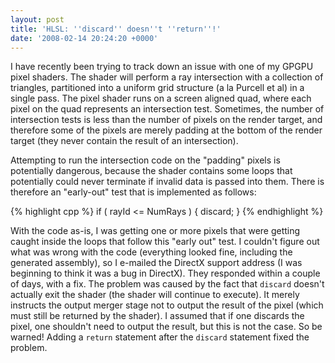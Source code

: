 ```yaml
---
layout: post
title: 'HLSL: ''discard'' doesn''t ''return''!'
date: '2008-02-14 20:24:20 +0000'
---
```


I have recently been trying to track down an issue with one of my GPGPU pixel shaders. The shader will perform a ray intersection with a collection of triangles, partitioned into a uniform grid structure (a la Purcell et al) in a single pass. The pixel shader runs on a screen aligned quad, where each pixel on the quad represents an intersection test. Sometimes, the number of intersection tests is less than the number of pixels on the render target, and therefore some of the pixels are merely padding at the bottom of the render target (they never contain the result of an intersection).

Attempting to run the intersection code on the "padding" pixels is potentially dangerous, because the shader contains some loops that potentially could never terminate if invalid data is passed into them. There is therefore an "early-out" test that is implemented as follows:

{% highlight cpp %}
if ( rayId <= NumRays )
{
	discard;
}
{% endhighlight %}

With the code as-is, I was getting one or more pixels that were getting caught inside the loops that follow this "early out" test. I couldn't figure out what was wrong with the code (everything looked fine, including the generated assembly), so I e-mailed the DirectX support address (I was beginning to think it was a bug in DirectX). They responded within a couple of days, with a fix. The problem was caused by the fact that `discard` doesn't actually exit the shader (the shader will continue to execute). It merely instructs the output merger stage not to output the result of the pixel (which must still be returned by the shader). I assumed that if one discards the pixel, one shouldn't need to output the result, but this is not the case. So be warned! Adding a `return` statement after the `discard` statement fixed the problem.
